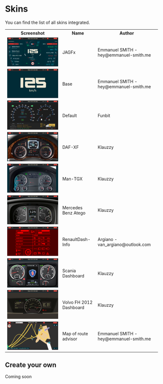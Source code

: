 # Skins

You can find the list of all skins integrated.

<table>
    <tr>
        <th>Screenshot</th>
        <th>Name</th>
        <th>Author</th>
    </tr>
    <tr>
        <td><img src="../screenshot.png" alt="JAGFX"></td>
        <td>JAGFx</td>
        <td>Emmanuel SMITH - hey@emmanuel-smith.me</td>
    </tr>
    <tr>
        <td><img src="../public/img/screenshots/test.png" alt="JAGFX"></td>
        <td>Base</td>
        <td>Emmanuel SMITH - hey@emmanuel-smith.me</td>
    </tr>
    <tr>
        <td><img src="../public/img/screenshots/default.png" alt="JAGFX"></td>
        <td>Default</td>
        <td>Funbit</td>
    </tr>
    <tr>
        <td><img src="../public/img/screenshots/daf-xf.png" alt="JAGFX"></td>
        <td>DAF-XF</td>
        <td>Klauzzy</td>
    </tr>
    <tr>
        <td><img src="../public/img/screenshots/man-tgx.png" alt="JAGFX"></td>
        <td>Man-TGX</td>
        <td>Klauzzy</td>
    </tr>
    <tr>
        <td><img src="../public/img/screenshots/mercedes-atego.png" alt="JAGFX"></td>
        <td>Mercedes Benz Atego</td>
        <td>Klauzzy</td>
    </tr>
    <tr>
        <td><img src="../public/img/screenshots/rd-info.png" alt="JAGFX"></td>
        <td>RenaultDash-Info</td>
        <td>Argiano - van_argiano@outlook.com</td>
    </tr>
    <tr>
        <td><img src="../public/img/screenshots/scania.png" alt="JAGFX"></td>
        <td>Scania Dashboard</td>
        <td>Klauzzy</td>
    </tr>
    <tr>
        <td><img src="../public/img/screenshots/volvo-fh.png" alt="JAGFX"></td>
        <td>Volvo FH 2012 Dashboard</td>
        <td>Klauzzy</td>
    </tr>
    <tr>
        <td><img src="../public/img/screenshots/maps.png" alt="JAGFX"></td>
        <td>Map of route advisor</td>
        <td>Emmanuel SMITH - hey@emmanuel-smith.me</td>
    </tr>
</table>

## Create your own

Coming soon
